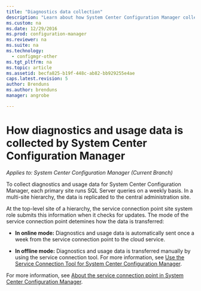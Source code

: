 ```yaml
---
title: "Diagnostics data collection"
description: "Learn about how System Center Configuration Manager collects diagnostics and usage data about itself."
ms.custom: na
ms.date: 12/29/2016
ms.prod: configuration-manager
ms.reviewer: na
ms.suite: na
ms.technology:
  - configmgr-other
ms.tgt_pltfrm: na
ms.topic: article
ms.assetid: becfa825-b19f-448c-ab82-bb929255e4ae
caps.latest.revision: 5
author: Brendunsms.author: brendunsmanager: angrobe

---
```

# How diagnostics and usage data is collected by System Center Configuration Manager*Applies to: System Center Configuration Manager (Current Branch)*
To collect diagnostics and usage data for System Center Configuration Manager, each primary site runs SQL Server queries on a weekly basis. In a multi-site hierarchy, the data is replicated to the central administration site.  

At the top-level site of a hierarchy, the service connection point site system role submits this information when it checks for updates. The mode of the service connection point detemines how the data is transferred:  

-   **In online mode:** Diagnostics and usage data is automatically sent once a week from the service connection point to the cloud service.  

-   **In offline mode:** Diagnostics and usage data is transferred manually by using the service connection tool. For more information, see [Use the Service Connection Tool for System Center Configuration Manager](../../../core/servers/manage/use-the-service-connection-tool.md).  

For more information, see [About the service connection point in System Center Configuration Manager](../../../core/servers/deploy/configure/about-the-service-connection-point.md).  
